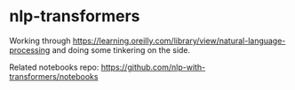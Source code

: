 # nlp-transformers

Working through https://learning.oreilly.com/library/view/natural-language-processing and doing some tinkering on the side.

Related notebooks repo: https://github.com/nlp-with-transformers/notebooks
